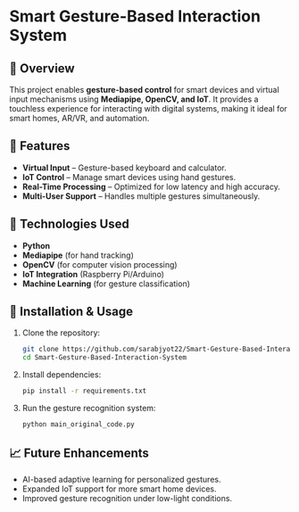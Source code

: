 # Smart Gesture-Based Interaction System

## 📌 Overview
This project enables **gesture-based control** for smart devices and virtual input mechanisms using **Mediapipe, OpenCV, and IoT**. It provides a touchless experience for interacting with digital systems, making it ideal for smart homes, AR/VR, and automation.

## 🚀 Features
- **Virtual Input** – Gesture-based keyboard and calculator.
- **IoT Control** – Manage smart devices using hand gestures.
- **Real-Time Processing** – Optimized for low latency and high accuracy.
- **Multi-User Support** – Handles multiple gestures simultaneously.

## 🔧 Technologies Used
- **Python**
- **Mediapipe** (for hand tracking)
- **OpenCV** (for computer vision processing)
- **IoT Integration** (Raspberry Pi/Arduino)
- **Machine Learning** (for gesture classification)

## 📂 Installation & Usage
1. Clone the repository:
   ```sh
   git clone https://github.com/sarabjyot22/Smart-Gesture-Based-Interaction-System.git
   cd Smart-Gesture-Based-Interaction-System
   ```
2. Install dependencies:
   ```sh
   pip install -r requirements.txt
   ```
3. Run the gesture recognition system:
   ```sh
   python main_original_code.py
   ```

## 📈 Future Enhancements
- AI-based adaptive learning for personalized gestures.
- Expanded IoT support for more smart home devices.
- Improved gesture recognition under low-light conditions.

